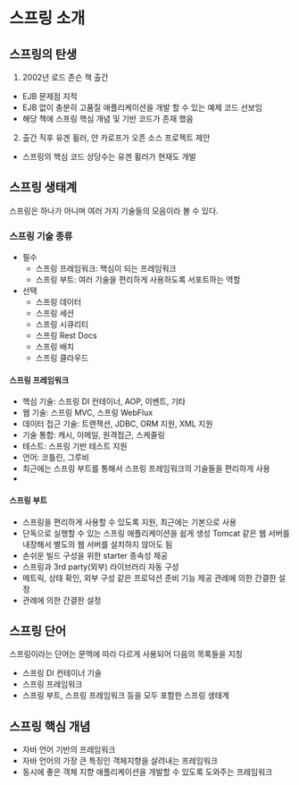# 스프링 소개

## 스프링의 탄생

1. 2002년 로드 존슨 책 출간

- EJB 문제점 지적
- EJB 없이 충분히 고품질 애플리케이션을 개발 할 수 있는 예제 코드 선보임
- 해당 책에 스프링 핵심 개념 및 기반 코드가 존재 했음

2. 출간 직후 유겐 휠러, 얀 카로프가 오픈 소스 프로젝트 제안

- 스프링의 핵심 코드 상당수는 유겐 휠러가 현재도 개발

## 스프링 생태계

스프링은 하나가 아니며 여러 가지 기술들의 모음이라 볼 수 있다.

### 스프링 기술 종류

- 필수
    - 스프링 프레임워크: 핵심이 되는 프레임워크
    - 스프링 부트: 여러 기술을 편리하게 사용하도록 서포트하는 역할
- 선택
    - 스프링 데이터
    - 스프링 세션
    - 스프링 시큐리티
    - 스프링 Rest Docs
    - 스프링 배치
    - 스프링 클라우드

#### 스프링 프레임워크

- 핵심 기술: 스프링 DI 컨테이너, AOP, 이벤트, 기타
- 웹 기술: 스프링 MVC, 스프링 WebFlux
- 데이터 접근 기술: 트랜잭션, JDBC, ORM 지원, XML 지원
- 기술 통합: 캐시, 이메일, 원격접근, 스케줄링
- 테스트: 스프링 기반 테스트 지원
- 언어: 코틀린, 그루비
- 최근에는 스프링 부트를 통해서 스프링 프레임워크의 기술들을 편리하게 사용
-

#### 스프링 부트

- 스프링을 편리하게 사용할 수 있도록 지원, 최근에는 기본으로 사용
- 단독으로 실행할 수 있는 스프링 애플리케이션을 쉽게 생성 Tomcat 같은 웹 서버를 내장해서 별도의 웹 서버를 설치하지 않아도 됨
- 손쉬운 빌드 구성을 위한 starter 종속성 제공
- 스프링과 3rd party(외부) 라이브러리 자동 구성
- 메트릭, 상태 확인, 외부 구성 같은 프로덕션 준비 기능 제공 관례에 의한 간결한 설정
- 관례에 의한 간결한 설정

## 스프링 단어

스프링이라는 단어는 문맥에 따라 다르게 사용되어 다음의 목록들을 지칭

- 스프링 DI 컨테이너 기술
- 스프링 프레임워크
- 스프링 부트, 스프링 프레임워크 등을 모두 포함한 스프링 생태계

## 스프링 핵심 개념

- 자바 언어 기반의 프레임워크
- 자바 언어의 가장 큰 특징인 객체지향을 살려내는 프레임워크
- 동시에 좋은 객체 지향 애플리케이션을 개발할 수 있도록 도와주는 프레임워크